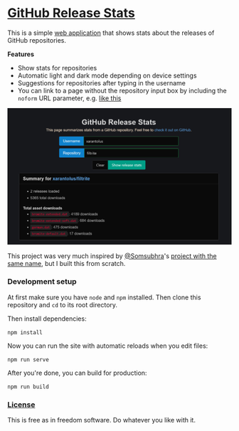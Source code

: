# [GitHub Release Stats](https://ghstats.010.one)
This is a simple [web application](https://ghstats.010.one) that shows stats about the releases of GitHub repositories.

**Features**
* Show stats for repositories
* Automatic light and dark mode depending on device settings
* Suggestions for repositories after typing in the username
* You can link to a page without the repository input box by including the `noform` URL parameter, e.g. [like this](https://ghstats.010.one/?user=xarantolus&repo=filtrite&noform)

[![Screenshot showing the summary section for one of my projects](.github/img/screenshot-darkmode.png)](https://ghstats.010.one/?user=xarantolus&repo=filtrite)

This project was very much inspired by [@Somsubhra](https://github.com/Somsubhra)'s [project with the same name](https://github.com/Somsubhra/github-release-stats), but I built this from scratch.

### Development setup
At first make sure you have `node` and `npm` installed. Then clone this repository and `cd` to its root directory.

Then install dependencies:
```
npm install
```

Now you can run the site with automatic reloads when you edit files:
```
npm run serve
```

After you're done, you can build for production:
```
npm run build
```

### [License](LICENSE)
This is free as in freedom software. Do whatever you like with it.
